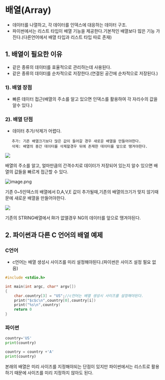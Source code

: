 # 배열(Array)
 - 데이터를 나열하고, 각 데이터를 인덱스에 대응하는 데이터 구조.
 - 파이썬에서는 리스트 타입이 배열 기능을 제공한다.기본적인 배열보다 많은 기능 가진다.(다른언어에서 배열 타입과 리스트 타입 따로 존재)

## 1. 배열이 필요한 이유
- 같은 종류의 데이터를 효율적으로 관리하는데 사용된다.
- 같은 종류의 데이터를 순차적으로 저장한다.(연결된 공간에 순차적으로 저장된다.)


### 1). 배열 장점
- 빠른 데이터 접근(배열의 주소를 알고 있으면 인덱스를 활용하여 각 자리수의 값을 알수 있다.)

### 2). 배열 단점
- 데이터 추가/삭제가 어렵다.

```
   추가: 기존 배열크기보다 많은 값이 들어갈 경우 새로운 배열을 만들어야한다.
   삭제: 배열의 중간 데이터를 삭제할경우 뒤에 존재한 데이터를 앞으로 땡겨야한다.
```


![](https://i.imgur.com/YD1zBpv.png)

배열의 주소를 알고, 얼마만큼의 간격수치로 데이터가 저장되어 있는지 알수 있으면 배열의 값들을 빠르게 접근할 수 있다.


![image.png](attachment:image.png)

기존 0~5인덱스의 배열에서 D,A,V,E 값이 추가될때,기존의 배열의크기가 맞지 않기때문에 새로운 배열을 만들어야한다.


![](https://i.imgur.com/vzJLUZP.png)

기존의 STRING배열에서 RI가 없앨경우 NG의 데이터를 앞으로 땡겨야된다.


## 2. 파이썬과 다른 C 언어의 배열 예제


### C언어
- c언어는 배열 생성시 사이즈를 미리 설정해야된다.(파이썬은 사이즈 설정 필요 없음)

```C
#include <stdio.h>

int main(int argc, char* argv[])
{
    char.country[3] = "US";//c언어는 배열 생성시 사이즈를 설정해야된다.
    print("$c$c\n",country[0],country[i])
    print("%s\n",country)
    return 0
}
```

### 파이썬
```python
country='US'
print(country)

country = country +'A'
print(country)
```

본래의 배열은 미리 사이즈를 지정해야되는 단점이 있지만 파이썬에서는 리스트로 활용하기 때문에 사이즈를 미리 지정하지 않아도 된다.
